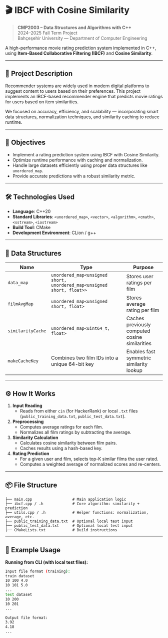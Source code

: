 # 🎬 IBCF with Cosine Similarity

> **CMP2003 – Data Structures and Algorithms with C++**  
> 2024–2025 Fall Term Project  
> Bahçeşehir University — Department of Computer Engineering

A high-performance movie rating prediction system implemented in C++, using **Item-Based Collaborative Filtering (IBCF)** and **Cosine Similarity**.

---

## 🧠 Project Description

Recommender systems are widely used in modern digital platforms to suggest content to users based on their preferences. This project implements an IBCF-based recommender engine that predicts movie ratings for users based on item similarities.

We focused on accuracy, efficiency, and scalability — incorporating smart data structures, normalization techniques, and similarity caching to reduce runtime.

---

## 🎯 Objectives

- Implement a rating prediction system using IBCF with Cosine Similarity.
- Optimize runtime performance with caching and normalization.
- Handle large datasets efficiently using proper data structures like `unordered_map`.
- Provide accurate predictions with a robust similarity metric.

---

## 🛠 Technologies Used

- **Language**: C++20
- **Standard Libraries**: `<unordered_map>`, `<vector>`, `<algorithm>`, `<cmath>`, `<sstream>`, `<iostream>`
- **Build Tool**: CMake
- **Development Environment**: CLion / g++

---

## 🧱 Data Structures

| Name           | Type                                               | Purpose |
|----------------|----------------------------------------------------|---------|
| `data_map`     | `unordered_map<unsigned short, unordered_map<unsigned short, float>>` | Stores user ratings per film |
| `filmAvgMap`   | `unordered_map<unsigned short, float>`            | Stores average rating per film |
| `similarityCache` | `unordered_map<uint64_t, float>`               | Caches previously computed cosine similarities |
| `makeCacheKey` | Combines two film IDs into a unique 64-bit key     | Enables fast symmetric similarity lookup |

---

## ⚙️ How It Works

1. **Input Reading**
    - Reads from either `cin` (for HackerRank) or local `.txt` files (`public_training_data.txt`, `public_test_data.txt`).
2. **Preprocessing**
    - Computes average ratings for each film.
    - Normalizes all film ratings by subtracting the average.
3. **Similarity Calculation**
    - Calculates cosine similarity between film pairs.
    - Caches results using a hash-based key.
4. **Rating Prediction**
    - For a given user and film, selects top-K similar films the user rated.
    - Computes a weighted average of normalized scores and re-centers.

---

## 📦 File Structure
```
├── main.cpp                  # Main application logic
├── ibcf.cpp / .h             # Core algorithm: similarity + prediction
├── utils.cpp / .h            # Helper functions: normalization, average, etc.
├── public_training_data.txt  # Optional local test input
├── public_test_data.txt      # Optional local test input
├── CMakeLists.txt            # Build instructions
```
---

## 🧪 Example Usage

**Running from CLI (with local test files):**
```bash
Input file format (training):
train dataset
10 100 4.0
10 101 5.0
...
test dataset
10 200
10 201
...

Output file format:
3.92
4.18
...
```
